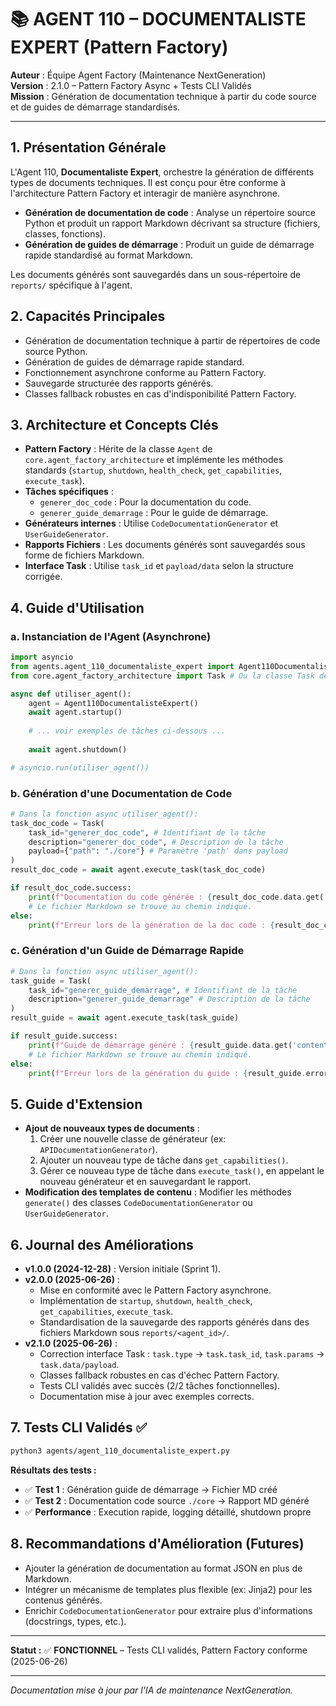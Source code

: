 # 📚 AGENT 110 – DOCUMENTALISTE EXPERT (Pattern Factory)

**Auteur**    : Équipe Agent Factory (Maintenance NextGeneration)  
**Version**   : 2.1.0 – Pattern Factory Async + Tests CLI Validés  
**Mission**   : Génération de documentation technique à partir du code source et de guides de démarrage standardisés.

---

## 1. Présentation Générale

L'Agent 110, **Documentaliste Expert**, orchestre la génération de différents types de documents techniques. Il est conçu pour être conforme à l'architecture Pattern Factory et interagir de manière asynchrone.

- **Génération de documentation de code** : Analyse un répertoire source Python et produit un rapport Markdown décrivant sa structure (fichiers, classes, fonctions).
- **Génération de guides de démarrage** : Produit un guide de démarrage rapide standardisé au format Markdown.

Les documents générés sont sauvegardés dans un sous-répertoire de `reports/` spécifique à l'agent.

## 2. Capacités Principales

- Génération de documentation technique à partir de répertoires de code source Python.
- Génération de guides de démarrage rapide standard.
- Fonctionnement asynchrone conforme au Pattern Factory.
- Sauvegarde structurée des rapports générés.
- Classes fallback robustes en cas d'indisponibilité Pattern Factory.

## 3. Architecture et Concepts Clés

- **Pattern Factory** : Hérite de la classe `Agent` de `core.agent_factory_architecture` et implémente les méthodes standards (`startup`, `shutdown`, `health_check`, `get_capabilities`, `execute_task`).
- **Tâches spécifiques** :
    - `generer_doc_code` : Pour la documentation du code.
    - `generer_guide_demarrage` : Pour le guide de démarrage.
- **Générateurs internes** : Utilise `CodeDocumentationGenerator` et `UserGuideGenerator`.
- **Rapports Fichiers** : Les documents générés sont sauvegardés sous forme de fichiers Markdown.
- **Interface Task** : Utilise `task_id` et `payload/data` selon la structure corrigée.

## 4. Guide d'Utilisation

### a. Instanciation de l'Agent (Asynchrone)
```python
import asyncio
from agents.agent_110_documentaliste_expert import Agent110DocumentalisteExpert
from core.agent_factory_architecture import Task # Ou la classe Task de fallback

async def utiliser_agent():
    agent = Agent110DocumentalisteExpert()
    await agent.startup()
    
    # ... voir exemples de tâches ci-dessous ...
    
    await agent.shutdown()

# asyncio.run(utiliser_agent())
```

### b. Génération d'une Documentation de Code
```python
# Dans la fonction async utiliser_agent():
task_doc_code = Task(
    task_id="generer_doc_code", # Identifiant de la tâche
    description="generer_doc_code", # Description de la tâche
    payload={"path": "./core"} # Paramètre 'path' dans payload
)
result_doc_code = await agent.execute_task(task_doc_code)

if result_doc_code.success:
    print(f"Documentation du code générée : {result_doc_code.data.get('content_file_path')}")
    # Le fichier Markdown se trouve au chemin indiqué.
else:
    print(f"Erreur lors de la génération de la doc code : {result_doc_code.error}")
```

### c. Génération d'un Guide de Démarrage Rapide
```python
# Dans la fonction async utiliser_agent():
task_guide = Task(
    task_id="generer_guide_demarrage", # Identifiant de la tâche
    description="generer_guide_demarrage" # Description de la tâche
)
result_guide = await agent.execute_task(task_guide)

if result_guide.success:
    print(f"Guide de démarrage généré : {result_guide.data.get('content_file_path')}")
    # Le fichier Markdown se trouve au chemin indiqué.
else:
    print(f"Erreur lors de la génération du guide : {result_guide.error}")

```

## 5. Guide d'Extension

- **Ajout de nouveaux types de documents** :
    1.  Créer une nouvelle classe de générateur (ex: `APIDocumentationGenerator`).
    2.  Ajouter un nouveau type de tâche dans `get_capabilities()`.
    3.  Gérer ce nouveau type de tâche dans `execute_task()`, en appelant le nouveau générateur et en sauvegardant le rapport.
- **Modification des templates de contenu** : Modifier les méthodes `generate()` des classes `CodeDocumentationGenerator` ou `UserGuideGenerator`.

## 6. Journal des Améliorations

- **v1.0.0 (2024-12-28)** : Version initiale (Sprint 1).
- **v2.0.0 (2025-06-26)** :
    - Mise en conformité avec le Pattern Factory asynchrone.
    - Implémentation de `startup`, `shutdown`, `health_check`, `get_capabilities`, `execute_task`.
    - Standardisation de la sauvegarde des rapports générés dans des fichiers Markdown sous `reports/<agent_id>/`.
- **v2.1.0 (2025-06-26)** :
    - Correction interface Task : `task.type` → `task.task_id`, `task.params` → `task.data/payload`.
    - Classes fallback robustes en cas d'échec Pattern Factory.
    - Tests CLI validés avec succès (2/2 tâches fonctionnelles).
    - Documentation mise à jour avec exemples corrects.

## 7. Tests CLI Validés ✅

```bash
python3 agents/agent_110_documentaliste_expert.py
```

**Résultats des tests :**
- ✅ **Test 1** : Génération guide de démarrage → Fichier MD créé
- ✅ **Test 2** : Documentation code source `./core` → Rapport MD généré
- ✅ **Performance** : Execution rapide, logging détaillé, shutdown propre

## 8. Recommandations d'Amélioration (Futures)

- Ajouter la génération de documentation au format JSON en plus de Markdown.
- Intégrer un mécanisme de templates plus flexible (ex: Jinja2) pour les contenus générés.
- Enrichir `CodeDocumentationGenerator` pour extraire plus d'informations (docstrings, types, etc.).

---

**Statut :** ✅ **FONCTIONNEL** – Tests CLI validés, Pattern Factory conforme (2025-06-26)

---

*Documentation mise à jour par l'IA de maintenance NextGeneration.*